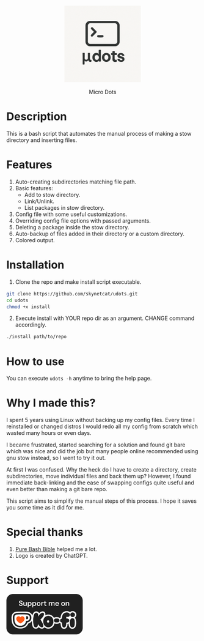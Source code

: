 <div align="center">
    <img width="200" src="images/logo.png" alt="Micro Dots Logo">
</div>
<p align="center">Micro Dots</p>

# Description
This is a bash script that automates the manual process of making a stow directory and inserting files.

# Features
1. Auto-creating subdirectories matching file path.
2. Basic features:
    - Add to stow directory.
    - Link/Unlink.
    - List packages in stow directory.
2. Config file with some useful customizations.
3. Overriding config file options with passed arguments.
4. Deleting a package inside the stow directory.
5. Auto-backup of files added in their directory or a custom directory.
6. Colored output.

# Installation
1. Clone the repo and make install script executable.
```bash
git clone https://github.com/skynetcat/udots.git
cd udots
chmod +x install
```
2. Execute install with YOUR repo dir as an argument. CHANGE command accordingly.
```bash
./install path/to/repo
```

# How to use
You can execute `udots -h` anytime to bring the help page.

# Why I made this?
I spent 5 years using Linux without backing up my config files. Every time I reinstalled or changed distros I would redo all my config from scratch which wasted many hours or even days.

I became frustrated, started searching for a solution and found git bare which was nice and did the job but many people online recommended using gnu stow instead, so I went to try it out.

At first I was confused. Why the heck do I have to create a directory, create subdirectories, move individual files and back them up? However, I found immediate back-linking and the ease of swapping configs quite useful and even better than making a git bare repo.

This script aims to simplify the manual steps of this process. I hope it saves you some time as it did for me.

# Special thanks
1. [Pure Bash Bible](https://github.com/dylanaraps/pure-bash-bible) helped me a lot.
2. Logo is created by ChatGPT.

# Support
<a href="https://ko-fi.com/skynetcat"><img width="200" src="images/ko-fi.png" alt="Support me on ko-fi"></a>
